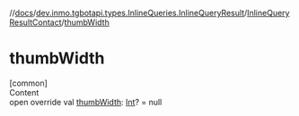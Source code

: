 //[docs](../../../index.md)/[dev.inmo.tgbotapi.types.InlineQueries.InlineQueryResult](../index.md)/[InlineQueryResultContact](index.md)/[thumbWidth](thumb-width.md)



# thumbWidth  
[common]  
Content  
open override val [thumbWidth](thumb-width.md): [Int](https://kotlinlang.org/api/latest/jvm/stdlib/kotlin/-int/index.html)? = null  



